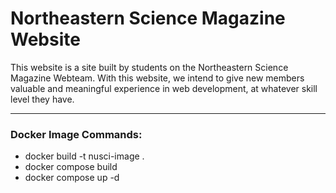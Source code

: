 # Northeastern Science Magazine Website

This website is a site built by students on the Northeastern Science Magazine Webteam. With this website, we intend to give new members valuable and meaningful experience in web development, at whatever skill level they have. 

<hr>

### Docker Image Commands:
- docker build -t nusci-image .
- docker compose build 
- docker compose up -d
